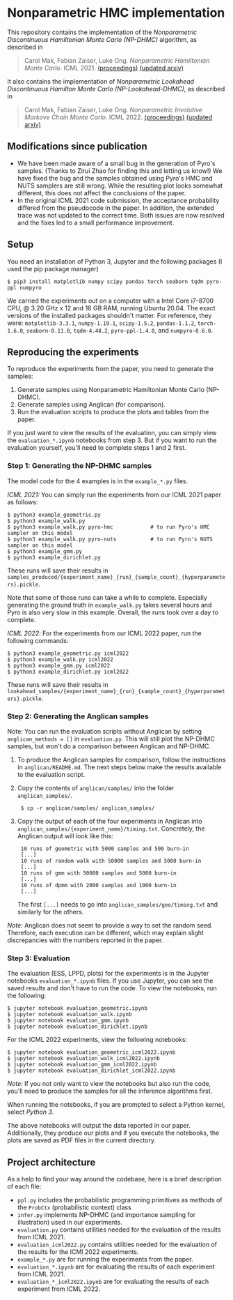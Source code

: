 Nonparametric HMC implementation
================================

This repository contains the implementation of the *Nonparametric Discontinuous Hamiltonian Monte Carlo (NP-DHMC)* algorithm, as described in

> Carol Mak, Fabian Zaiser, Luke Ong. *Nonparametric Hamiltonian Monte Carlo.* ICML 2021. [(proceedings)](https://proceedings.mlr.press/v139/mak21a.html) [(updated arxiv)](https://arxiv.org/abs/2106.10238)

It also contains the implementation of *Nonparametric Lookahead Discontinuous Hamilton Monte Carlo (NP-Lookahead-DHMC)*, as described in

> Carol Mak, Fabian Zaiser, Luke Ong. *Nonparametric Involutive Markove Chain Monte Carlo.* ICML 2022. [(proceedings)](https://proceedings.mlr.press/v162/mak22a.html) [(updated arxiv)](https://arxiv.org/abs/2211.01100)

Modifications since publication
-------------------------------

* We have been made aware of a small bug in the generation of Pyro's samples.
  (Thanks to Zirui Zhao for finding this and letting us know!)
  We have fixed the bug and the samples obtained using Pyro's HMC and NUTS samplers are still wrong.
  While the resulting plot looks somewhat different, this does not affect the conclusions of the paper.
* In the original ICML 2021 code submission, the acceptance probability differed from the pseudocode in the paper. In addition, the extended trace was not updated to the correct time. Both issues are now resolved and the fixes led to a small performance improvement.

Setup
-----

You need an installation of Python 3, Jupyter and the following packages (I used the pip package manager)

    $ pip3 install matplotlib numpy scipy pandas torch seaborn tqdm pyro-ppl numpyro

We carried the experiments out on a computer with a Intel Core i7-8700 CPU, @ 3.20 GHz x 12 and 16 GB RAM, running Ubuntu 20.04.
The exact versions of the installed packages shouldn't matter.
For reference, they were: `matplotlib-3.3.1`, `numpy-1.19.1`, `scipy-1.5.2`, `pandas-1.1.2`, `torch-1.6.0`, `seaborn-0.11.0`, `tqdm-4.48.2`, `pyro-ppl-1.4.0`, and `numpyro-0.6.0`.

Reproducing the experiments
---------------------------

To reproduce the experiments from the paper, you need to generate the samples:

1. Generate samples using Nonparametric Hamiltonian Monte Carlo (NP-DHMC).
2. Generate samples using Anglican (for comparison).
3. Run the evaluation scripts to produce the plots and tables from the paper.

If you just want to view the results of the evaluation, you can simply view the `evaluation_*.ipynb` notebooks from step 3.
But if you want to run the evaluation yourself, you'll need to complete steps 1 and 2 first.

### Step 1: Generating the NP-DHMC samples

The model code for the 4 examples is in the `example_*.py` files.

*ICML 2021:* You can simply run the experiments from our ICML 2021 paper as follows:

    $ python3 example_geometric.py
    $ python3 example_walk.py
    $ python3 example_walk.py pyro-hmc            # to run Pyro's HMC sampler on this model
    $ python3 example_walk.py pyro-nuts           # to run Pyro's NUTS sampler on this model
    $ python3 example_gmm.py
    $ python3 example_dirichlet.py

These runs will save their results in `samples_produced/{experiment_name}_{run}_{sample_count}_{hyperparameters}.pickle`.

Note that some of those runs can take a while to complete.
Especially generating the ground truth in `example_walk.py` takes several hours and Pyro is also very slow in this example.
Overall, the runs took over a day to complete.

*ICML 2022:* For the experiments from our ICML 2022 paper, run the following commands:

    $ python3 example_geometric.py icml2022
    $ python3 example_walk.py icml2022
    $ python3 example_gmm.py icml2022
    $ python3 example_dirichlet.py icml2022

These runs will save their results in `lookahead_samples/{experiment_name}_{run}_{sample_count}_{hyperparameters}.pickle`.

### Step 2: Generating the Anglican samples

Note: You can run the evaluation scripts without Anglican by setting `anglican_methods = []` in `evaluation.py`.
This will still plot the NP-DHMC samples, but won't do a comparison between Anglican and NP-DHMC.

1. To produce the Anglican samples for comparison, follow the instructions in `anglican/README.md`.
The next steps below make the results available to the evaluation script.
2. Copy the contents of `anglican/samples/` into the folder `anglican_samples/`.

        $ cp -r anglican/samples/ anglican_samples/

3. Copy the output of each of the four experiments in Anglican into `anglican_samples/{experiment_name}/timing.txt`. Concretely, the Anglican output will look like this:

        10 runs of geometric with 5000 samples and 500 burn-in
        [...]
        10 runs of random walk with 50000 samples and 5000 burn-in
        [...]
        10 runs of gmm with 50000 samples and 5000 burn-in
        [...]
        10 runs of dpmm with 2000 samples and 1000 burn-in
        [...]

    The first `[...]` needs to go into `anglican_samples/geo/timing.txt` and similarly for the others.

*Note:* Anglican does not seem to provide a way to set the random seed.
Therefore, each execution can be different, which may explain slight discrepancies with the numbers reported in the paper.

### Step 3: Evaluation

The evaluation (ESS, LPPD, plots) for the experiments is in the Jupyter notebooks `evaluation_*.ipynb` files.
If you use Jupyter, you can see the saved results and don't have to run the code.
To view the notebooks, run the following:

    $ jupyter notebook evaluation_geometric.ipynb
    $ jupyter notebook evaluation_walk.ipynb
    $ jupyter notebook evaluation_gmm.ipynb
    $ jupyter notebook evaluation_dirichlet.ipynb

For the ICML 2022 experiments, view the following notebooks:

    $ jupyter notebook evaluation_geometric_icml2022.ipynb
    $ jupyter notebook evaluation_walk_icml2022.ipynb
    $ jupyter notebook evaluation_gmm_icml2022.ipynb
    $ jupyter notebook evaluation_dirichlet_icml2022.ipynb

*Note:* If you not only want to view the notebooks but also run the code, you'll need to produce the samples for all the inference algorithms first.

When running the notebooks, if you are prompted to select a Python kernel, select *Python 3*.

The above notebooks will output the data reported in our paper.
Additionally, they produce our plots and if you execute the notebooks, the plots are saved as PDF files in the current directory.

Project architecture
--------------------

As a help to find your way around the codebase, here is a brief description of each file:

- `ppl.py` includes the probabilistic programming primitives as methods of the `ProbCtx` (probabilistic context) class
- `infer.py` implements NP-DHMC (and importance sampling for illustration) used in our experiments.
- `evaluation.py` contains utilities needed for the evaluation of the results from ICML 2021.
- `evaluation_icml2022.py` contains utilities needed for the evaluation of the results for the ICMl 2022 experiments.
- `example_*.py` are for running the experiments from the paper.
- `evaluation_*.ipynb` are for evaluating the results of each experiment from ICML 2021.
- `evaluation_*_icml2022.ipynb` are for evaluating the results of each experiment from ICML 2022.
